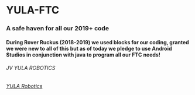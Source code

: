 # YULA-FTC

### A safe haven for all our 2019+ code

#### During Rover Ruckus (2018-2019) we used blocks for our coding, granted we were new to all of this but as of today we pledge to use Android Studios in conjunction with java to program all our FTC needs!


###### JV YULA ROBOTICS
###### [YULA Robotics](http://yularobotics.tk)
